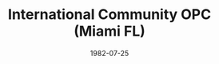 ---
date: &id001 1982-07-25
end_date: null
location:
  address: null
  city: Miami
  state: FL
minister:
- end: 1987-01-01
  name: David Seivright
  start: 1984-01-01
  type: Pastor
- end: 1986-01-01
  name: Louis Kickasola
  start: 1984-01-01
  type: Associate Pastor
ministers:
- David Seivright
- Louis Kickasola
name: International Community OPC
names:
- end: 1987-09-12
  name: International Community OPC
  start: 1982-07-25
origination_date: *id001
raw_data: "FLORIDA Miami\nInternational Community OPC  (July 25, 1982\u2013September\
  \ 12, 1987)\n(withdrew to the Presbyterian Church in America, 1987)\nPastor: David\
  \ Seivright, 1984\u201387\nAssoc. Pastor: Louis Kickasola, 1984\u201386"
states:
- FL
status:
  active: false
  end_date: 1987-09-12
  reason: withdrawal
  received_from: null
  withdrawal_to: Presbyterian Church in America
title: International Community OPC (Miami FL)
year_established:
- 1982

---